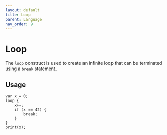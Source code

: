 ```yaml
---
layout: default
title: Loop
parent: Language
nav_order: 9
---
```


# Loop

The `loop` construct is used to create an infinite loop that can be terminated using a `break` statement.

## Usage

```
var x = 0;
loop {
    x++;
    if (x == 42) {
        break;
    }
}
print(x);
```